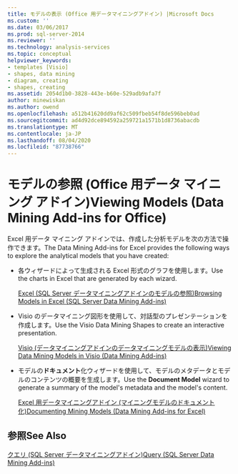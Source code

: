 ```yaml
---
title: モデルの表示 (Office 用データマイニングアドイン) |Microsoft Docs
ms.custom: ''
ms.date: 03/06/2017
ms.prod: sql-server-2014
ms.reviewer: ''
ms.technology: analysis-services
ms.topic: conceptual
helpviewer_keywords:
- templates [Visio]
- shapes, data mining
- diagram, creating
- shapes, creating
ms.assetid: 2054d1b0-3828-443e-b60e-529adb9afa7f
author: minewiskan
ms.author: owend
ms.openlocfilehash: a512b41620dd9af62c509fbeb54f8de596beb0ad
ms.sourcegitcommit: ad4d92dce894592a259721a1571b1d8736abacdb
ms.translationtype: MT
ms.contentlocale: ja-JP
ms.lasthandoff: 08/04/2020
ms.locfileid: "87738766"
---
```

# <a name="viewing-models-data-mining-add-ins-for-office"></a><span data-ttu-id="812e4-102">モデルの参照 (Office 用データ マイニング アドイン)</span><span class="sxs-lookup"><span data-stu-id="812e4-102">Viewing Models (Data Mining Add-ins for Office)</span></span>
  <span data-ttu-id="812e4-103">Excel 用データ マイニング アドインでは、作成した分析モデルを次の方法で操作できます。</span><span class="sxs-lookup"><span data-stu-id="812e4-103">The Data Mining Add-ins for Excel provides the following ways to explore the analytical models that you have created:</span></span>  
  
-   <span data-ttu-id="812e4-104">各ウィザードによって生成される Excel 形式のグラフを使用します。</span><span class="sxs-lookup"><span data-stu-id="812e4-104">Use the charts in Excel that are generated by each wizard.</span></span>  
  
     [<span data-ttu-id="812e4-105">Excel &#40;SQL Server データマイニングアドインのモデルの参照&#41;</span><span class="sxs-lookup"><span data-stu-id="812e4-105">Browsing Models in Excel &#40;SQL Server Data Mining Add-ins&#41;</span></span>](browsing-models-in-excel-sql-server-data-mining-add-ins.md)  
  
-   <span data-ttu-id="812e4-106">Visio のデータマイニング図形を使用して、対話型のプレゼンテーションを作成します。</span><span class="sxs-lookup"><span data-stu-id="812e4-106">Use the Visio Data Mining Shapes to create an interactive presentation.</span></span>  
  
     [<span data-ttu-id="812e4-107">Visio &#40;データマイニングアドインのデータマイニングモデルの表示&#41;</span><span class="sxs-lookup"><span data-stu-id="812e4-107">Viewing Data Mining Models in Visio &#40;Data Mining Add-ins&#41;</span></span>](viewing-data-mining-models-in-visio-data-mining-add-ins.md)  
  
-   <span data-ttu-id="812e4-108">モデルの**ドキュメント**化ウィザードを使用して、モデルのメタデータとモデルのコンテンツの概要を生成します。</span><span class="sxs-lookup"><span data-stu-id="812e4-108">Use the **Document Model** wizard to generate a summary of the model's metadata and the model's content.</span></span>  
  
     [<span data-ttu-id="812e4-109">Excel 用データマイニングアドイン &#40;マイニングモデルのドキュメント化&#41;</span><span class="sxs-lookup"><span data-stu-id="812e4-109">Documenting Mining Models &#40;Data Mining Add-ins for Excel&#41;</span></span>](documenting-mining-models-data-mining-add-ins-for-excel.md)  
  
## <a name="see-also"></a><span data-ttu-id="812e4-110">参照</span><span class="sxs-lookup"><span data-stu-id="812e4-110">See Also</span></span>  
 [<span data-ttu-id="812e4-111">クエリ &#40;SQL Server データマイニングアドイン&#41;</span><span class="sxs-lookup"><span data-stu-id="812e4-111">Query &#40;SQL Server Data Mining Add-ins&#41;</span></span>](query-sql-server-data-mining-add-ins.md)  
  
  
